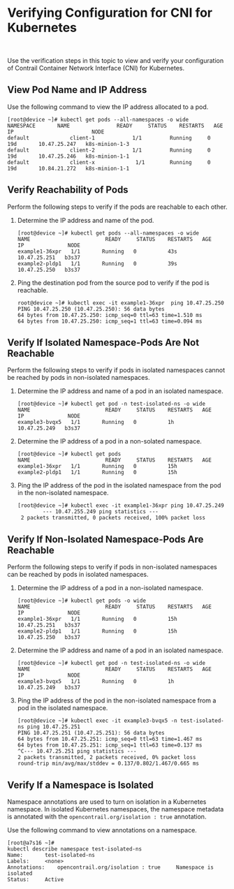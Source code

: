 # Verifying Configuration for CNI for Kubernetes

 

<div id="intro">

<div class="mini-toc-intro">

Use the verification steps in this topic to view and verify your
configuration of Contrail Container Network Interface (CNI) for
Kubernetes.

</div>

</div>

## View Pod Name and IP Address

Use the following command to view the IP address allocated to a pod.

<div id="jd0e22" class="example" dir="ltr">

    [root@device ~]# kubectl get pods --all-namespaces -o wide 
    NAMESPACE       NAME               READY     STATUS    RESTARTS   AGE       IP                         NODE
    default             client-1            1/1         Running     0               19d       10.47.25.247   k8s-minion-1-3
    default             client-2            1/1         Running     0               19d       10.47.25.246   k8s-minion-1-1
    default             client-x             1/1        Running     0               19d       10.84.21.272   k8s-minion-1-1

</div>

## Verify Reachability of Pods

Perform the following steps to verify if the pods are reachable to each
other.

1.  <span id="jd0e38">Determine the IP address and name of the
    pod.</span>
    <div id="jd0e41" class="example" dir="ltr">

        [root@device ~]# kubectl get pods --all-namespaces -o wide
        NAME                        READY     STATUS    RESTARTS   AGE       IP              NODE
        example1-36xpr   1/1       Running   0          43s       10.47.25.251   b3s37
        example2-pldp1   1/1       Running   0          39s       10.47.25.250   b3s37

    </div>
2.  <span id="jd0e47">Ping the destination pod from the source pod to
    verify if the pod is reachable.</span>
    <div id="jd0e50" class="example" dir="ltr">

        root@device ~]# kubectl exec -it example1-36xpr  ping 10.47.25.250
        PING 10.47.25.250 (10.47.25.250): 56 data bytes
        64 bytes from 10.47.25.250: icmp_seq=0 ttl=63 time=1.510 ms
        64 bytes from 10.47.25.250: icmp_seq=1 ttl=63 time=0.094 ms

    </div>

## Verify If Isolated Namespace-Pods Are Not Reachable

Perform the following steps to verify if pods in isolated namespaces
cannot be reached by pods in non-isolated namespaces.

1.  <span id="jd0e70">Determine the IP address and name of a pod in an
    isolated namespace.</span>
    <div id="jd0e73" class="example" dir="ltr">

        [root@device ~]# kubectl get pod -n test-isolated-ns -o wide
        NAME                        READY     STATUS    RESTARTS   AGE       IP              NODE
        example3-bvqx5   1/1       Running   0          1h        10.47.25.249   b3s37

    </div>
2.  <span id="jd0e82">Determine the IP address of a pod in a non-solated
    namespace.</span>
    <div id="jd0e85" class="example" dir="ltr">

        [root@device ~]# kubectl get pods
        NAME                        READY     STATUS    RESTARTS   AGE
        example1-36xpr   1/1       Running   0          15h
        example2-pldp1   1/1       Running   0          15h

    </div>
3.  <span id="jd0e91">Ping the IP address of the pod in the isolated
    namespace from the pod in the non-isolated namespace.</span>
    <div id="jd0e94" class="example" dir="ltr">

        [root@device ~]# kubectl exec -it example1-36xpr ping 10.47.25.249
                --- 10.47.255.249 ping statistics ---
         2 packets transmitted, 0 packets received, 100% packet loss

    </div>

## Verify If Non-Isolated Namespace-Pods Are Reachable

Perform the following steps to verify if pods in non-isolated namespaces
can be reached by pods in isolated namespaces.

1.  <span id="jd0e114">Determine the IP address of a pod in a
    non-isolated namespace.</span>
    <div id="jd0e117" class="example" dir="ltr">

        [root@device ~]# kubectl get pods -o wide
        NAME                        READY     STATUS    RESTARTS   AGE       IP              NODE
        example1-36xpr   1/1       Running   0          15h       10.47.25.251   b3s37
        example2-pldp1   1/1       Running   0          15h       10.47.25.250   b3s37

    </div>
2.  <span id="jd0e123">Determine the IP address and name of a pod in an
    isolated namespace.</span>
    <div id="jd0e126" class="example" dir="ltr">

        [root@device ~]# kubectl get pod -n test-isolated-ns -o wide
        NAME                        READY     STATUS    RESTARTS   AGE       IP              NODE
        example3-bvqx5   1/1       Running   0          1h        10.47.25.249   b3s37

    </div>
3.  <span id="jd0e135">Ping the IP address of the pod in the
    non-isolated namespace from a pod in the isolated namespace.</span>
    <div id="jd0e138" class="example" dir="ltr">

        [root@device ~]# kubectl exec -it example3-bvqx5 -n test-isolated-ns ping 10.47.25.251
        PING 10.47.25.251 (10.47.25.251): 56 data bytes
        64 bytes from 10.47.25.251: icmp_seq=0 ttl=63 time=1.467 ms
        64 bytes from 10.47.25.251: icmp_seq=1 ttl=63 time=0.137 ms
        ^C--- 10.47.25.251 ping statistics ---
        2 packets transmitted, 2 packets received, 0% packet loss
        round-trip min/avg/max/stddev = 0.137/0.802/1.467/0.665 ms

    </div>

## Verify If a Namespace is Isolated

Namespace annotations are used to turn on isolation in a Kubernetes
namespace. In isolated Kubernetes namespaces, the namespace metadata is
annotated with the `opencontrail.org/isolation : true` annotation.

Use the following command to view annotations on a namespace.

<div id="jd0e164" class="example" dir="ltr">

    [root@a7s16 ~]#
    kubectl describe namespace test-isolated-ns   
    Name:       test-isolated-ns
    Labels:     <none>
    Annotations:    opencontrail.org/isolation : true     Namespace is isolated
    Status:     Active

</div>

 
